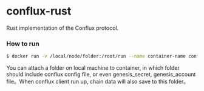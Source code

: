 conflux-rust
===
Rust implementation of the Conflux protocol.

### How to run

```sh
$ docker run -v /local/node/folder:/root/run --name container-name conflux-rust
```

You can attach a folder on local machine to container, in which folder should include conflux config file, or even genesis_secret, genesis_account file。When conflux client run up, chain data will also save to this folder。



